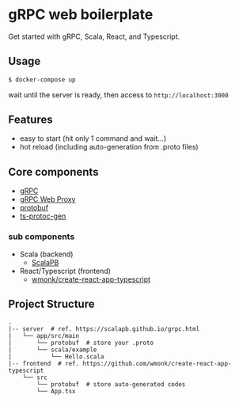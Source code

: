 # gRPC web boilerplate

Get started with gRPC, Scala, React, and Typescript.


## Usage

```sh
$ docker-compose up
```

wait until the server is ready, then access to `http://localhost:3000`


## Features

- easy to start (hit only 1 command and wait...)
- hot reload (including auto-generation from .proto files)


## Core components

- [gRPC](https://grpc.io/)
- [gRPC Web Proxy](https://github.com/improbable-eng/grpc-web/tree/master/go/grpcwebproxy)
- [protobuf](https://github.com/google/protobuf)
- [ts-protoc-gen](https://github.com/improbable-eng/ts-protoc-gen)

### sub components

- Scala (backend)
    - [ScalaPB](https://github.com/scalapb/ScalaPB)
- React/Typescript (frontend)
    - [wmonk/create-react-app-typescript](https://github.com/wmonk/create-react-app-typescript)

## Project Structure

```
.
|-- server  # ref. https://scalapb.github.io/grpc.html
|   └── app/src/main
|       └── protobuf  # store your .proto
|       └── scala/example
|           └── Hello.scala
|-- frontend  # ref. https://github.com/wmonk/create-react-app-typescript
    └── src
        └── protobuf  # store auto-generated codes
        └── App.tsx
```

